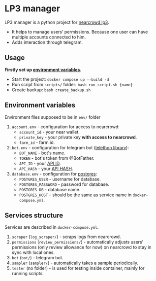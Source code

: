 # LP3 manager

LP3 manager is a python project for [nearcrowd lp3](https://nearcrowd.com/lp3).
* It helps to manage users' permissions. Because one user can have multiple accounts connected to him.
* Adds interaction through telegram.

## Usage
**Firstly set up [environment variables](#environment-variables).**
* Start the project: `docker compose up --build -d`
* Run script from `scripts/` folder: `bash run_script.sh {name}`
* Create backup: `bash create_backup.sh`

## Environment variables
Environment files supposed to be in `env/` folder
1) `account.env` - configuration for access to nearcrowd:
    * `account_id` - your near wallet.
    * `private_key` - your private key **with access to nearcrowd**.
    * `farm_id` - farm id.
2) `bot.env` - configuration for telegram bot ([telethon library](https://github.com/LonamiWebs/Telethon)):
    * `BOT_NAME` - bot's name.
    * `TOKEN` - bot's token from @BotFather.
    * `API_ID` - your [API ID](https://my.telegram.org).
    * `API_HASh` - your [API HASH](https://my.telegram.org).
3) `database.env` - configuration for [postgres](https://hub.docker.com/_/postgres):
    * `POSTGRES_USER` - username for database.
    * `POSTGRES_PASSWORD` - password for database.
    * `POSTGRES_DB` - database name.
    * `POSTGRES_HOST` - should be the same as service name in `docker-compose.yml`.

## Services structure
Services are described in `docker-compose.yml`.
1) `scraper` (`log_scraper/`) - scraps logs from nearcrowd.
2) `permissions` (`review_permissions/`) - automatically adjusts users' permissions (only review allowance for now) on nearcrowd to stay in sync with local ones.
3) `bot` (`bot/`) - telegram bot.
4) `sampler` (`sampler/`) - automatically takes a sample periodically.
5) `tester` (no folder) - is used for testing inside container, mainly for running scripts.
